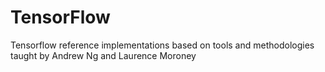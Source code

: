 # TensorFlow
 Tensorflow reference implementations based on tools and methodologies taught by Andrew Ng and Laurence Moroney
 
